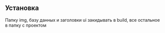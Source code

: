 ## Установка
Папку img, базу данных и заголовки ui закидывать в build, все остальное в папку с проектом
